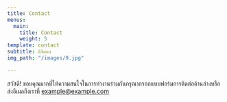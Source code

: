 ```yaml
---
title: Contact
menus:
  main:
    title: Contact
    weight: 5
template: contact
subtitle: ดิจิตอล
img_path: "/images/9.jpg"

---
```

สวัสดี! ขอบคุณมากที่ให้ความสนใจในการทำงานร่วมกันกรุณากรอกแบบฟอร์มการติดต่อด้านล่างหรือส่งอีเมลถึงเราที่ example@example.com